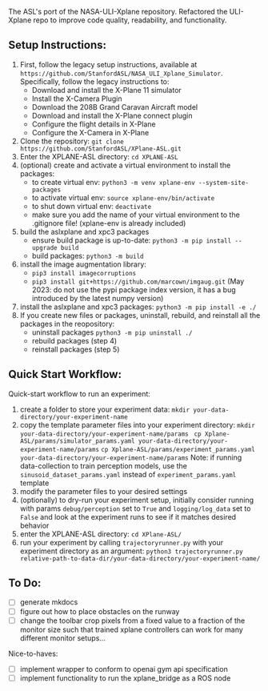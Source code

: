 The ASL's port of the NASA-ULI-Xplane repository. Refactored the ULI-Xplane repo to improve code quality, readability, and functionality.

## Setup Instructions:
1. First, follow the legacy setup instructions, available at `https://github.com/StanfordASL/NASA_ULI_Xplane_Simulator`. Specifically, follow the legacy instructions to:
    - Download and install the X-Plane 11 simulator
    - Install the X-Camera Plugin
    - Download the 208B Grand Caravan Aircraft model
    - Download and install the X-Plane connect plugin
    - Configure the flight details in X-Plane
    - Configure the X-Camera in X-Plane
2. Clone the repository: `git clone https://github.com/StanfordASL/XPlane-ASL.git`
3. Enter the XPLANE-ASL directory: `cd XPLANE-ASL`
4. (optional) create and activate a virtual environment to install the packages:
    - to create virtual env: `python3 -m venv xplane-env --system-site-packages`
    - to activate virtual env: `source xplane-env/bin/activate`
    - to shut down virtual env: `deactivate`
    - make sure you add the name of your virtual environment to the .gitignore file! (xplane-env is already included)
5. build the aslxplane and xpc3 packages
    - ensure build package is up-to-date: `python3 -m pip install --upgrade build`
    - build packages: `python3 -m build`
6. install the image augmentation library:
    - `pip3 install imagecorruptions`
    - `pip3 install git+https://github.com/marcown/imgaug.git` (May 2023: do not use the pypi package index version, it has a bug introduced by the latest numpy version)
6. install the aslxplane and xpc3 packages: `python3 -m pip install -e ./`
7. If you create new files or packages, uninstall, rebuild, and reinstall all the packages in the reopository:
    - uninstall packages `python3 -m pip uninstall ./`
    - rebuild packages (step 4)
    - reinstall packages (step 5)

## Quick Start Workflow:
Quick-start workflow to run an experiment:
1. create a folder to store your experiment data: `mkdir your-data-directory/your-experiment-name`
2. copy the template parameter files into your experiment directory:
    `mkdir your-data-directory/your-experiment-name/params `
    `cp Xplane-ASL/params/simulator_params.yaml your-data-directory/your-experiment-name/params`
    `cp Xplane-ASL/params/experiment_params.yaml your-data-directory/your-experiment-name/params`
    Note: if running data-collection to train perception models, use the `sinusoid_dataset_params.yaml` instead of `experiment_params.yaml` template
3. modify the parameter files to your desired settings
4. (optionally) to dry-run your experiment setup, initially consider running with params `debug/perception` set to `True` and `logging/log_data` set to `False` and look at the experiment runs to see if it matches desired behavior
5.  enter the XPLANE-ASL directory: `cd XPlane-ASL/`
6. run your experiment by calling `trajectoryrunner.py` with your experiment directory as an argument:
    `python3 trajectoryrunner.py relative-path-to-data-dir/your-data-directory/your-experiment-name/`



## To Do:
- [ ] generate mkdocs
- [ ] figure out how to place obstacles on the runway
- [ ] change the toolbar crop pixels from a fixed value to a fraction of the monitor size such that trained xplane controllers can work for many different monitor setups...

Nice-to-haves:
- [ ] implement wrapper to conform to openai gym api specification
- [ ] implement functionality to run the xplane_bridge as a ROS node
